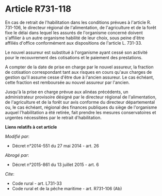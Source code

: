 # Article R731-118

En cas de retrait de l'habilitation dans les conditions prévues à l'article R. 731-106, le directeur régional de
l'alimentation, de l'agriculture et de la forêt fixe le délai dans lequel les assurés de l'organisme concerné doivent
s'affilier à un autre organisme habilité de leur choix, sous peine d'être affiliés d'office conformément aux dispositions de
l'article L. 731-33. 

Le nouvel assureur est substitué à l'organisme ayant cessé son activité pour le recouvrement des cotisations et le paiement
des prestations. 

A compter de la date de prise en charge par le nouvel assureur, la fraction de cotisation correspondant tant aux risques en
cours qu'aux charges de gestion qu'il assume cesse d'être due à l'ancien assureur. Le cas échéant, cette fraction est
remboursée au nouvel assureur par l'ancien. 

Jusqu'à la prise en charge prévue aux alinéas précédents, un administrateur provisoire désigné par le directeur régional de
l'alimentation, de l'agriculture et de la forêt sur avis conforme du   directeur départemental ou, le cas échéant, régional
des finances publiques du siège de l'organisme auquel l'habilitation a été retirée, fait prendre les mesures conservatoires
et urgentes nécessitées par le retrait d'habilitation.

**Liens relatifs à cet article**

_Modifié par_:

  - Décret n°2014-551 du 27 mai 2014 - art. 26

_Abrogé par_:

  - Décret n°2015-861 du 13 juillet 2015 - art. 6

_Cite_:

  - Code rural - art. L731-33
  - Code rural et de la pêche maritime - art. R731-106 (Ab)
